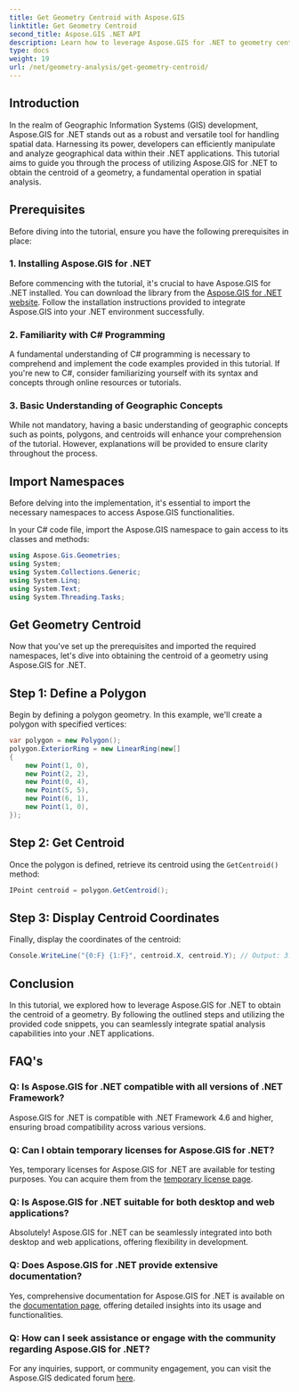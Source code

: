 ```yaml
---
title: Get Geometry Centroid with Aspose.GIS
linktitle: Get Geometry Centroid
second_title: Aspose.GIS .NET API
description: Learn how to leverage Aspose.GIS for .NET to geometry centroids through this comprehensive. Integrate spatial analysis seamlessly into your .NET applications.
type: docs
weight: 19
url: /net/geometry-analysis/get-geometry-centroid/
---
```

## Introduction
In the realm of Geographic Information Systems (GIS) development, Aspose.GIS for .NET stands out as a robust and versatile tool for handling spatial data. Harnessing its power, developers can efficiently manipulate and analyze geographical data within their .NET applications. This tutorial aims to guide you through the process of utilizing Aspose.GIS for .NET to obtain the centroid of a geometry, a fundamental operation in spatial analysis.
## Prerequisites
Before diving into the tutorial, ensure you have the following prerequisites in place:
### 1. Installing Aspose.GIS for .NET
Before commencing with the tutorial, it's crucial to have Aspose.GIS for .NET installed. You can download the library from the [Aspose.GIS for .NET website](https://releases.aspose.com/gis/net/). Follow the installation instructions provided to integrate Aspose.GIS into your .NET environment successfully.
### 2. Familiarity with C# Programming
A fundamental understanding of C# programming is necessary to comprehend and implement the code examples provided in this tutorial. If you're new to C#, consider familiarizing yourself with its syntax and concepts through online resources or tutorials.
### 3. Basic Understanding of Geographic Concepts
While not mandatory, having a basic understanding of geographic concepts such as points, polygons, and centroids will enhance your comprehension of the tutorial. However, explanations will be provided to ensure clarity throughout the process.

## Import Namespaces
Before delving into the implementation, it's essential to import the necessary namespaces to access Aspose.GIS functionalities.

In your C# code file, import the Aspose.GIS namespace to gain access to its classes and methods:
```csharp
using Aspose.Gis.Geometries;
using System;
using System.Collections.Generic;
using System.Linq;
using System.Text;
using System.Threading.Tasks;
```
## Get Geometry Centroid
Now that you've set up the prerequisites and imported the required namespaces, let's dive into obtaining the centroid of a geometry using Aspose.GIS for .NET.
## Step 1: Define a Polygon
Begin by defining a polygon geometry. In this example, we'll create a polygon with specified vertices:
```csharp
var polygon = new Polygon();
polygon.ExteriorRing = new LinearRing(new[]
{
    new Point(1, 0),
    new Point(2, 2),
    new Point(0, 4),
    new Point(5, 5),
    new Point(6, 1),
    new Point(1, 0),
});
```
## Step 2: Get Centroid
Once the polygon is defined, retrieve its centroid using the `GetCentroid()` method:
```csharp
IPoint centroid = polygon.GetCentroid();
```
## Step 3: Display Centroid Coordinates
Finally, display the coordinates of the centroid:
```csharp
Console.WriteLine("{0:F} {1:F}", centroid.X, centroid.Y); // Output: 3.33 2.58
```

## Conclusion
In this tutorial, we explored how to leverage Aspose.GIS for .NET to obtain the centroid of a geometry. By following the outlined steps and utilizing the provided code snippets, you can seamlessly integrate spatial analysis capabilities into your .NET applications.
## FAQ's
### Q: Is Aspose.GIS for .NET compatible with all versions of .NET Framework?
Aspose.GIS for .NET is compatible with .NET Framework 4.6 and higher, ensuring broad compatibility across various versions.
### Q: Can I obtain temporary licenses for Aspose.GIS for .NET?
Yes, temporary licenses for Aspose.GIS for .NET are available for testing purposes. You can acquire them from the [temporary license page](https://purchase.aspose.com/temporary-license/).
### Q: Is Aspose.GIS for .NET suitable for both desktop and web applications?
Absolutely! Aspose.GIS for .NET can be seamlessly integrated into both desktop and web applications, offering flexibility in development.
### Q: Does Aspose.GIS for .NET provide extensive documentation?
Yes, comprehensive documentation for Aspose.GIS for .NET is available on the [documentation page](https://reference.aspose.com/gis/net/), offering detailed insights into its usage and functionalities.
### Q: How can I seek assistance or engage with the community regarding Aspose.GIS for .NET?
For any inquiries, support, or community engagement, you can visit the Aspose.GIS dedicated forum [here](https://forum.aspose.com/c/gis/33).
